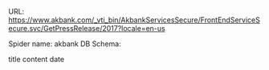 URL: https://www.akbank.com/_vti_bin/AkbankServicesSecure/FrontEndServiceSecure.svc/GetPressRelease/2017?locale=en-us

Spider name: akbank
DB Schema:

title
content
date